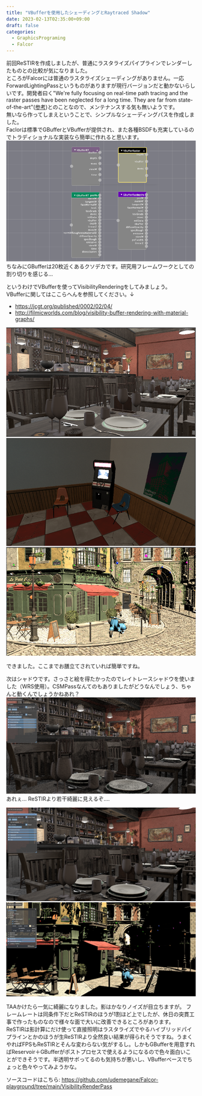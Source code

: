 ```yaml
---
title: "VBufferを使用したシェーディングとRaytraced Shadow"
date: 2023-02-13T02:35:00+09:00
draft: false
categories: 
  - GraphicsPrograming
  - Falcor
---
```


前回ReSTIRを作成しましたが、普通にラスタライズパイプラインでレンダーしたものとの比較が気になりました。  
ところがFalcorには普通のラスタライズシェーディングがありません。一応ForwardLightingPassというものがありますが現行バージョンだと動かないらしいです。開発者曰く"We're fully focusing on real-time path tracing and the raster passes have been neglected for a long time. They are far from state-of-the-art"([参考](https://github.com/NVIDIAGameWorks/Falcor/issues/332))とのことなので、メンテナンスする気も無いようです。  
無いなら作ってしまえということで、シンプルなシェーディングパスを作成しました。  
Faclorは標準でGBufferとVBufferが提供され、また各種BSDFも充実しているのでトラディショナルな実装なら簡単に作れると思います。
![クソデカGBufferとVBuffer](2023-02-13-02-46-04.png)
ちなみにGBufferは20枚近くあるクソデカです。研究用フレームワークとしての割り切りを感じる...

というわけでVBufferを使ってVisibilityRenderingをしてみましょう。  
VBufferに関してはここらへんを参照してください。↓
- https://jcgt.org/published/0002/02/04/
- http://filmicworlds.com/blog/visibility-buffer-rendering-with-material-graphs/

![](2023-02-13-02-50-06.png)
![](2023-02-13-02-51-22.png)
![](2023-02-13-02-54-18.png)

できました。ここまでお膳立てされていれば簡単ですね。  


次はシャドウです。さっさと絵を得たかったのでレイトレースシャドウを使いました（WRS使用）。CSMPassなんてのもありましたがどうなんでしょう、ちゃんと動くんでしょうかねあれ？
![](2023-02-13-03-16-13.png)
あれぇ... ReSTIRより若干綺麗に見えるぞ.... 

![](2023-02-13-02-58-54.png)
![](2023-02-13-02-57-47.png)

 TAAかけたら一気に綺麗になりました。影はかなりノイズが目立ちますが。
フレームレートは同条件下だとReSTIRのほうが1割ほど上でしたが、休日の突貫工事で作ったものなので様々な面で大いに改善できるところがあります。  
ReSTIRは影計算にだけ使って直接照明はラスタライズでやるハイブリッドパイプラインとかのほうが生ReSTIRより全然良い結果が得られそうですね。うまくやればFPSもReSTIRとそんな変わらない気がするし。しかもGBufferを用意すればReservoir＋GBufferがポストプロセスで使えるようになるので色々面白いことができそうです。半透明サボってるのも気持ちが悪いし、VBufferベースでちょっと色々やってみようかな。

ソースコードはこちら: https://github.com/udemegane/Falcor-playground/tree/main/VisibilityRenderPass